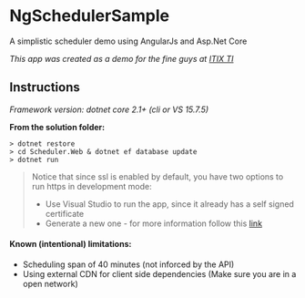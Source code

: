 # NgSchedulerSample
A simplistic scheduler demo using AngularJs and Asp.Net Core

*This app was created as a demo for the fine guys at [ITIX TI](https://github.com/ItixTI)*

## Instructions

*Framework version: dotnet core 2.1+ (cli or VS 15.7.5)*

**From the solution folder:**

```
> dotnet restore
> cd Scheduler.Web & dotnet ef database update
> dotnet run
```


> Notice that since ssl is enabled by default, you have two options to run https in development mode:
> - Use Visual Studio to run the app, since it already has a self signed certificate
> - Generate a new one - for more information follow this [link](https://blogs.msdn.microsoft.com/webdev/2017/11/29/configuring-https-in-asp-net-core-across-different-platforms/) 

#### Known (intentional) limitations:
- Scheduling span of 40 minutes (not inforced by the API)
- Using external CDN for client side dependencies (Make sure you are in a open network)
